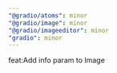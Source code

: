 ```yaml
---
"@gradio/atoms": minor
"@gradio/image": minor
"@gradio/imageeditor": minor
"gradio": minor
---
```


feat:Add info param to Image

